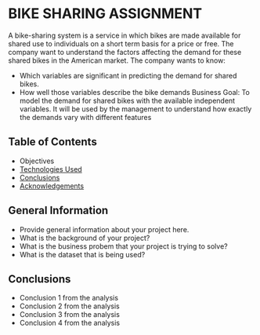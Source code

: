 # BIKE SHARING ASSIGNMENT

A bike-sharing system is a service in which bikes are made available for shared use to individuals on a short term basis for a price or free.
The company want to understand the factors affecting the demand for these shared bikes in the American market. The company wants to know:
- Which variables are significant in predicting the demand for shared bikes.
- How well those variables describe the bike demands
Business Goal:
To model the demand for shared bikes with the available independent variables. It will be used by the management to understand how exactly the demands vary with different features


## Table of Contents
* Objectives
* [Technologies Used](#technologies-used)
* [Conclusions](#conclusions)
* [Acknowledgements](#acknowledgements)

<!-- You can include any other section that is pertinent to your problem -->

## General Information
- Provide general information about your project here.
- What is the background of your project?
- What is the business probem that your project is trying to solve?
- What is the dataset that is being used?

<!-- You don't have to answer all the questions - just the ones relevant to your project. -->

## Conclusions
- Conclusion 1 from the analysis
- Conclusion 2 from the analysis
- Conclusion 3 from the analysis
- Conclusion 4 from the analysis

<!-- You don't have to answer all the questions - just the ones relevant to your project. -->

